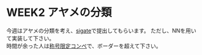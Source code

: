 # WEEK2 アヤメの分類
今週はアヤメの分類を考え、[sigate](https://signate.jp/competitions/115/data)で提出してもらいます。
ただし、NNを用いて実装して下さい。
<br>時間が余った人は[称号限定コンペ](https://signate.jp/competitions/750)で、ボーダーを超えて下さい。



